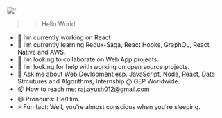 ![''](/banner.gif)

>>Hello World.

- 🔭 I’m currently working on React
- 🌱 I’m currently learning Redux-Saga, React Hooks, GraphQL, React Native and AWS.
- 👯 I’m looking to collaborate on Web App projects.
- 🤔 I’m looking for help with working on open source projects.
- 💬 Ask me about Web Devlopment esp. JavaScript, Node, React, Data Strcutures and Algorithms, Internship @ GEP Worldwide.
- 📫 How to reach me: raj.ayush012@gmail.com
- 😄 Pronouns: He/Him.
- ⚡ Fun fact: Well, you're almost conscious when you're sleeping.

